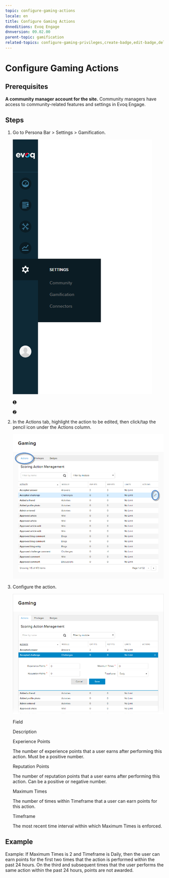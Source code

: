 ```yaml
---
topic: configure-gaming-actions
locale: en
title: Configure Gaming Actions
dnneditions: Evoq Engage
dnnversion: 09.02.00
parent-topic: gamification
related-topics: configure-gaming-privileges,create-badge,edit-badge,delete-badge
---
```


# Configure Gaming Actions

## Prerequisites

**A community manager account for the site.** Community managers have access to community-related features and settings in Evoq Engage.

## Steps

1.  Go to Persona Bar \> Settings \> Gamification.
    
    ![Persona Bar > Settings > Gamification](img/scr-pbar-mod-Settings-E91.png)
    
    ➊
    
    ➋
    
2.  In the Actions tab, highlight the action to be edited, then click/tap the pencil icon under the Actions column.
    
      
    
    ![Gaming — Highlight and edit the action.](img/scr-Gaming-ActionsActions-Edit.png)
    
      
    
3.  Configure the action.
    
      
    
    ![Configure the action.](img/scr-Gaming-ActionsEdit.png)
    
      
    
    Field
    
    Description
    
    Experience Points
    
    The number of experience points that a user earns after performing this action. Must be a positive number.
    
    Reputation Points
    
    The number of reputation points that a user earns after performing this action. Can be a positive or negative number.
    
    Maximum Times
    
    The number of times within Timeframe that a user can earn points for this action.
    
    Timeframe
    
    The most recent time interval within which Maximum Times is enforced.
    

## Example

Example: If Maximum Times is 2 and Timeframe is Daily, then the user can earn points for the first two times that the action is performed within the past 24 hours. On the third and subsequent times that the user performs the same action within the past 24 hours, points are not awarded.